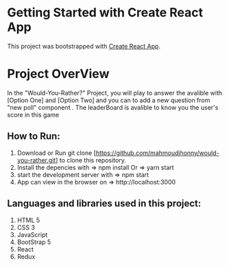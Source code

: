 # Getting Started with Create React App

This project was bootstrapped with [Create React App](https://github.com/facebook/create-react-app).

# Project OverView
In the "Would-You-Rather?" Project, you will play to answer the avalible with [Option One] and [Option Two] and you can to add a new question from "new poll" component . The leaderBoard is avalible to know you the user's score in this game

## How to Run:
1. Download or Run git clone [https://github.com/mahmoudjhonny/would-you-rather.git] to clone this repository.
2. Install the depencies with => npm install 
                              Or => yarn start
3. start the development server with => npm start
4. App can view in the browser on => http://localhost:3000

## Languages and libraries used in this project:
1. HTML 5
2. CSS 3
3. JavaScript
4. BootStrap 5
5. React
6. Redux